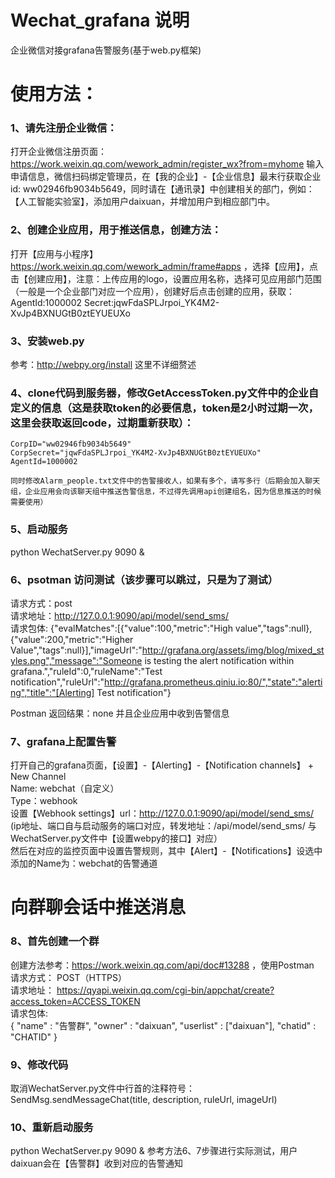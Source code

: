 # Wechat_grafana 说明
企业微信对接grafana告警服务(基于web.py框架)

# 使用方法：
### 1、请先注册企业微信：
打开企业微信注册页面：https://work.weixin.qq.com/wework_admin/register_wx?from=myhome
输入申请信息，微信扫码绑定管理员，在【我的企业】-【企业信息】最末行获取企业id: ww02946fb9034b5649，同时请在【通讯录】中创建相关的部门，例如：【人工智能实验室】，添加用户daixuan，并增加用户到相应部门中。

### 2、创建企业应用，用于推送信息，创建方法：
打开【应用与小程序】https://work.weixin.qq.com/wework_admin/frame#apps ，选择【应用】，点击【创建应用】，注意：上传应用的logo，设置应用名称，选择可见应用部门范围（一般是一个企业部门对应一个应用），创建好后点击创建的应用，获取：
AgentId:1000002
Secret:jqwFdaSPLJrpoi_YK4M2-XvJp4BXNUGtB0ztEYUEUXo

### 3、安装web.py 
参考：http://webpy.org/install  这里不详细赘述

### 4、clone代码到服务器，修改GetAccessToken.py文件中的企业自定义的信息（这是获取token的必要信息，token是2小时过期一次，这里会获取返回code，过期重新获取）：
    CorpID="ww02946fb9034b5649"
    CorpSecret="jqwFdaSPLJrpoi_YK4M2-XvJp4BXNUGtB0ztEYUEUXo"
    AgentId=1000002
    
    同时修改Alarm_people.txt文件中的告警接收人，如果有多个，请写多行（后期会加入聊天组，企业应用会向该聊天组中推送告警信息，不过得先调用api创建组名，因为信息推送的时候需要使用）
### 5、启动服务
python WechatServer.py 9090 &

### 6、psotman 访问测试（该步骤可以跳过，只是为了测试）
请求方式：post  
请求地址：http://127.0.0.1:9090/api/model/send_sms/  
请求包体: {"evalMatches":[{"value":100,"metric":"High value","tags":null},{"value":200,"metric":"Higher Value","tags":null}],"imageUrl":"http://grafana.org/assets/img/blog/mixed_styles.png","message":"Someone is testing the alert notification within grafana.","ruleId":0,"ruleName":"Test notification","ruleUrl":"http://grafana.prometheus.qiniu.io:80/","state":"alerting","title":"[Alerting] Test notification"}
  
Postman 返回结果：none  并且企业应用中收到告警信息

### 7、grafana上配置告警
打开自己的grafana页面，【设置】-【Alerting】-【Notification channels】 + New Channel  
Name: webchat（自定义）  
Type：webhook  
设置【Webhook settings】url：http://127.0.0.1:9090/api/model/send_sms/   
(ip地址、端口自与启动服务的端口对应，转发地址：/api/model/send_sms/ 与WechatServer.py文件中【设置webpy的接口】对应）  
然后在对应的监控页面中设置告警规则，其中【Alert】-【Notifications】设选中添加的Name为：webchat的告警通道

# 向群聊会话中推送消息 
### 8、首先创建一个群
创建方法参考：https://work.weixin.qq.com/api/doc#13288 ，使用Postman  
请求方式： POST（HTTPS）  
请求地址： https://qyapi.weixin.qq.com/cgi-bin/appchat/create?access_token=ACCESS_TOKEN  
请求包体:  
{
    "name" : "告警群",
    "owner" : "daixuan",
    "userlist" : ["daixuan"],
    "chatid" : "CHATID"
}

### 9、修改代码
取消WechatServer.py文件中行首的注释符号：
                    SendMsg.sendMessageChat(title, description, ruleUrl, imageUrl)

### 10、重新启动服务
python WechatServer.py 9090 &
参考方法6、7步骤进行实际测试，用户daixuan会在【告警群】收到对应的告警通知

